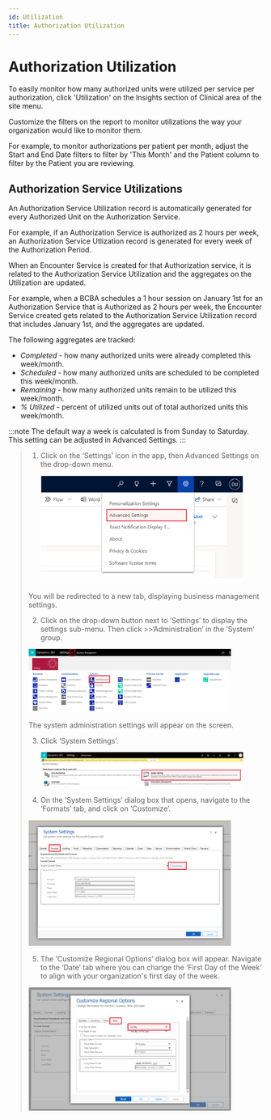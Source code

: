 ```yaml
---
id: Utilization
title: Authorization Utilization
---
```


# Authorization Utilization

To easily monitor how many authorized units were utilized per service per authorization, click 'Utilization' on the Insights section of Clinical area of the site menu.

Customize the filters on the report to monitor utilizations the way your organization would like to monitor them.

For example, to monitor authorizations per patient per month, adjust the Start and End Date filters to filter by 'This Month' and the Patient column to filter by the Patient you are reviewing.

## Authorization Service Utilizations

An Authorization Service Utilization record is automatically generated for every Authorized Unit on the Authorization Service. 

For example, if an Authorization Service is authorized as 2 hours per week, an Authorization Service Utlization record is generated for every week of the Authorization Period.

When an Encounter Service is created for that Authorization service, it is related to the Authorization Service Utilization and the aggregates on the Utilization are updated.

For example, when a BCBA schedules a 1 hour session on January 1st for an Authorization Service that is Authorized as 2 hours per week, the Encounter Service created gets related to the Authorization Service Utilization record that includes January 1st, and the aggregates are updated.

The following aggregates are tracked:

- *Completed* - how many authorized units were already completed this week/month.
- *Scheduled* - how many authorized units are scheduled to be completed this week/month.
- *Remaining* - how many authorized units remain to be utilized this week/month.
- *% Utilized* - percent of utilized units out of total authorized units this week/month.

:::note
The default way a week is calculated is from Sunday to Saturday.
This setting can be adjusted in Advanced Settings.
:::
>1.	Click on the ‘Settings’ icon in the app, then Advanced Settings on the drop-down menu. 
>
>    <img src ='/img/Settings-AdvancedSettings.png' width='400'/> 
>
>   You will be redirected to a new tab, displaying business management settings. 
>
>2.	Click on the drop-down button next to ‘Settings’ to display the settings sub-menu. Then click >>‘Administration’ in the ‘System’ group. 
>
>   <img src ='/img/AdvancedSettings-Administration.png' width='400'/> 
>
>   The system administration settings will appear on the screen. 
>
>3.	Click ‘System Settings’. 
>
>    <img src ='/img/Administration-SystemSettings.png' width='400'/> 
>
>4.	On the ‘System Settings’ dialog box that opens, navigate to the ‘Formats’ tab, and click on ‘Customize’.
>
>   <img src ='/img/System-SettingsFormats-Customize.png' width='400'/> 
>
>5.	The ‘Customize Regional Options’ dialog box will appear. Navigate to the ‘Date’ tab where you can change the ‘First Day of the Week’ to align with your organization's first day of the week. 
>
>   <img src ='/img/CustomizeRegionalOptions.png' width='400'/> 

